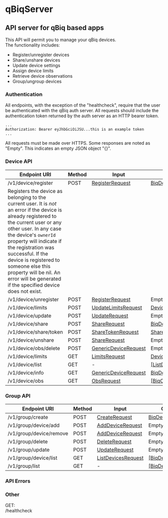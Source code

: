 # qBiqServer
## API server for qBiq based apps

This API will permit you to manage your qBiq devices.  
The functionality includes:

* Register/unregister devices
* Share/unshare devices
* Update device settings
* Assign device limits
* Retrieve device observations
* Group/ungroup devices

### Authentication

All endpoints, with the exception of the "healthcheck", require that the user be authenticated with the qBiq auth server. All requests should include the authentication token returned by the auth server as an HTTP bearer token.

```
...
Authorization: Bearer eyJhbGciOiJSU...this is an example token
...
```

All requests must be made over HTTPS. Some responses are noted as "Empty". This indicates an empty JSON object "{}".

### Device API

|Endpoint URI	|Method	|Input	|Output|Description|
|--------------|-------|-------|------|-----------|
|/v1/device/register|POST|[RegisterRequest](https://htmlpreview.github.io/?https://raw.githubusercontent.com/ubiqweus/qBiqSwiftCodables/master/docs/Enums/DeviceAPI.html#/s:13SwiftCodables9DeviceAPIO15RegisterRequesta)|[BiqDevice](https://htmlpreview.github.io/?https://raw.githubusercontent.com/ubiqweus/qBiqSwiftCodables/master/docs/Structs/BiqDevice.html)|X|
|Registers the device as belonging to the current user. It is *not* an error if the device is already registered to the current user or any other user. In any case the device's `ownerId` property will indicate if the registration was successful. If the device is registered to someone else this property will be nil. An error will be generated if the specified device does not exist.|||||
|/v1/device/unregister|POST|[RegisterRequest](https://htmlpreview.github.io/?https://raw.githubusercontent.com/ubiqweus/qBiqSwiftCodables/master/docs/Enums/DeviceAPI.html#/s:13SwiftCodables9DeviceAPIO15RegisterRequesta)|Empty|Words|
|/v1/device/limits	|POST|[UpdateLimitsRequest](https://htmlpreview.github.io/?https://raw.githubusercontent.com/ubiqweus/qBiqSwiftCodables/master/docs/Enums/DeviceAPI/UpdateLimitsRequest.html)|[DeviceLimitsResponse](https://htmlpreview.github.io/?https://raw.githubusercontent.com/ubiqweus/qBiqSwiftCodables/master/docs/Enums/DeviceAPI.html#/s:13SwiftCodables9DeviceAPIO0C14LimitsResponsea)|Words|
|/v1/device/update|POST|[UpdateRequest](https://htmlpreview.github.io/?https://raw.githubusercontent.com/ubiqweus/qBiqSwiftCodables/master/docs/Enums/DeviceAPI/UpdateRequest.html)|Empty|Words|
|/v1/device/share|POST|[ShareRequest](https://htmlpreview.github.io/?https://raw.githubusercontent.com/ubiqweus/qBiqSwiftCodables/master/docs/Enums/DeviceAPI/ShareRequest.html)|[BiqDevice](https://htmlpreview.github.io/?https://raw.githubusercontent.com/ubiqweus/qBiqSwiftCodables/master/docs/Structs/BiqDevice.html)|Words|
|/v1/device/share/token|POST|[ShareTokenRequest](https://htmlpreview.github.io/?https://raw.githubusercontent.com/ubiqweus/qBiqSwiftCodables/master/docs/Enums/DeviceAPI/ShareTokenRequest.html)|[ShareTokenResponse](https://htmlpreview.github.io/?https://raw.githubusercontent.com/ubiqweus/qBiqSwiftCodables/master/docs/Enums/DeviceAPI/ShareTokenResponse.html)|Words|
|/v1/device/unshare|POST|[ShareRequest](https://htmlpreview.github.io/?https://raw.githubusercontent.com/ubiqweus/qBiqSwiftCodables/master/docs/Enums/DeviceAPI/ShareRequest.html)|Empty|Words|
|/v1/device/obs/delete|POST|[GenericDeviceRequest](https://htmlpreview.github.io/?https://raw.githubusercontent.com/ubiqweus/qBiqSwiftCodables/master/docs/Enums/DeviceAPI/GenericDeviceRequest.html)|Empty|Words|
|/v1/device/limits|GET|[LimitsRequest](https://htmlpreview.github.io/?https://raw.githubusercontent.com/ubiqweus/qBiqSwiftCodables/master/docs/Enums/DeviceAPI.html#/s:13SwiftCodables9DeviceAPIO13LimitsRequesta)|[DeviceLimitsResponse](https://htmlpreview.github.io/?https://raw.githubusercontent.com/ubiqweus/qBiqSwiftCodables/master/docs/Enums/DeviceAPI.html#/s:13SwiftCodables9DeviceAPIO0C14LimitsResponsea)|Words|
|/v1/device/list|GET|-|[[ListDevicesResponseItem]](https://htmlpreview.github.io/?https://raw.githubusercontent.com/ubiqweus/qBiqSwiftCodables/master/docs/Enums/DeviceAPI/ListDevicesResponseItem.html)|Words|
|/v1/device/info|GET|[GenericDeviceRequest](https://htmlpreview.github.io/?https://raw.githubusercontent.com/ubiqweus/qBiqSwiftCodables/master/docs/Enums/DeviceAPI/GenericDeviceRequest.html)|[BiqDevice](https://htmlpreview.github.io/?https://raw.githubusercontent.com/ubiqweus/qBiqSwiftCodables/master/docs/Structs/BiqDevice.html)|Words|
|/v1/device/obs|GET|[ObsRequest](https://htmlpreview.github.io/?https://raw.githubusercontent.com/ubiqweus/qBiqSwiftCodables/master/docs/Enums/DeviceAPI/ObsRequest.html)|[[BiqObservation]](https://htmlpreview.github.io/?https://raw.githubusercontent.com/ubiqweus/qBiqSwiftCodables/master/docs/Enums/ObsDatabase/BiqObservation.html)|Words|

### Group API  
|Endpoint URI	|Method	|Input	|Output|Description|
|--------------|-------|-------|------|-----------|
|/v1/group/create|POST|[CreateRequest](https://htmlpreview.github.io/?https://raw.githubusercontent.com/ubiqweus/qBiqSwiftCodables/master/docs/Enums/GroupAPI/CreateRequest.html)|[BiqDeviceGroup](https://htmlpreview.github.io/?https://raw.githubusercontent.com/ubiqweus/qBiqSwiftCodables/master/docs/Structs/BiqDeviceGroup.html)|Words|
|/v1/group/device/add|POST|[AddDeviceRequest](https://htmlpreview.github.io/?https://raw.githubusercontent.com/ubiqweus/qBiqSwiftCodables/master/docs/Enums/GroupAPI/AddDeviceRequest.html)|Empty|Words|
|/v1/group/device/remove|POST|[AddDeviceRequest](https://htmlpreview.github.io/?https://raw.githubusercontent.com/ubiqweus/qBiqSwiftCodables/master/docs/Enums/GroupAPI/AddDeviceRequest.html)|Empty|Words|
|/v1/group/delete|POST|[DeleteRequest](https://htmlpreview.github.io/?https://raw.githubusercontent.com/ubiqweus/qBiqSwiftCodables/master/docs/Enums/GroupAPI/DeleteRequest.html)|Empty|Words|
|/v1/group/update|POST|[UpdateRequest](https://htmlpreview.github.io/?https://raw.githubusercontent.com/ubiqweus/qBiqSwiftCodables/master/docs/Enums/GroupAPI/UpdateRequest.html)|Empty|Words|
|/v1/group/device/list|GET|[ListDevicesRequest](https://htmlpreview.github.io/?https://raw.githubusercontent.com/ubiqweus/qBiqSwiftCodables/master/docs/Enums/GroupAPI/ListDevicesRequest.html)|[[BiqDevice]](https://htmlpreview.github.io/?https://raw.githubusercontent.com/ubiqweus/qBiqSwiftCodables/master/docs/Structs/BiqDevice.html)|Words|
|/v1/group/list|GET|-|[[BiqDeviceGroup]](https://htmlpreview.github.io/?https://raw.githubusercontent.com/ubiqweus/qBiqSwiftCodables/master/docs/Structs/BiqDeviceGroup.html)|Words|

### API Errors



### Other  
GET:  
/healthcheck
